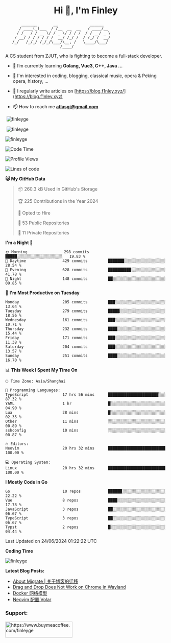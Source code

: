 <h1 align="center">Hi 👋, I'm Finley</h1>

```text
       _______       __              ______   
      / ____(_)___  / /__  __  __   / ____/__ 
     / /_  / / __ \/ / _ \/ / / /  / / __/ _ \
    / __/ / / / / / /  __/ /_/ /  / /_/ /  __/
   /_/   /_/_/ /_/_/\___/\__, /   \____/\___/
                        /____/                
```

<p align="left">

A CS student from ZJUT,
who is fighting to become a full-stack developer.

</p>

<p align="left">

- 🌱 I’m currently learning **Golang, Vue3, C++, Java ...**

- 🧠 I'm interested in coding, blogging, classical music, opera & Peking opera, history, ...

- 📝 I regularly write articles on [https://blog.f1nley.xyz/](https://blog.f1nley.xyz)

- 📫 How to reach me **atlasgj@gmail.com**

</p>

<p>&nbsp;<img align="center" src="https://github-readme-stats.vercel.app/api/top-langs/?username=finleyge&show_icons=true&locale=en&hide=javascript,html,tex" alt="finleyge" /></p>

<p>&nbsp;<img align="center" src="https://github-readme-stats.vercel.app/api?username=finleyge&show_icons=true&locale=en" alt="finleyge" /></p>

<p><img align="center" src="https://github-readme-streak-stats.herokuapp.com/?user=finleyge&" alt="finleyge" /></p>

<!--START_SECTION:waka-->
![Code Time](http://img.shields.io/badge/Code%20Time-1%2C594%20hrs%2031%20mins-blue)

![Profile Views](http://img.shields.io/badge/Profile%20Views-0-blue)

![Lines of code](https://img.shields.io/badge/From%20Hello%20World%20I%27ve%20Written-1.1%20million%20lines%20of%20code-blue)

**🐱 My GitHub Data** 

> 📦 260.3 kB Used in GitHub's Storage 
 > 
> 🏆 225 Contributions in the Year 2024
 > 
> 💼 Opted to Hire
 > 
> 📜 53 Public Repositories 
 > 
> 🔑 11 Private Repositories 
 > 
**I'm a Night 🦉** 

```text
🌞 Morning                298 commits         █████░░░░░░░░░░░░░░░░░░░░   19.83 % 
🌆 Daytime                429 commits         ███████░░░░░░░░░░░░░░░░░░   28.54 % 
🌃 Evening                628 commits         ██████████░░░░░░░░░░░░░░░   41.78 % 
🌙 Night                  148 commits         ██░░░░░░░░░░░░░░░░░░░░░░░   09.85 % 
```
📅 **I'm Most Productive on Tuesday** 

```text
Monday                   205 commits         ███░░░░░░░░░░░░░░░░░░░░░░   13.64 % 
Tuesday                  279 commits         █████░░░░░░░░░░░░░░░░░░░░   18.56 % 
Wednesday                161 commits         ███░░░░░░░░░░░░░░░░░░░░░░   10.71 % 
Thursday                 232 commits         ████░░░░░░░░░░░░░░░░░░░░░   15.44 % 
Friday                   171 commits         ███░░░░░░░░░░░░░░░░░░░░░░   11.38 % 
Saturday                 204 commits         ███░░░░░░░░░░░░░░░░░░░░░░   13.57 % 
Sunday                   251 commits         ████░░░░░░░░░░░░░░░░░░░░░   16.70 % 
```


📊 **This Week I Spent My Time On** 

```text
🕑︎ Time Zone: Asia/Shanghai

💬 Programming Languages: 
TypeScript               17 hrs 56 mins      ██████████████████████░░░   87.32 % 
YAML                     1 hr                █░░░░░░░░░░░░░░░░░░░░░░░░   04.90 % 
Lua                      28 mins             █░░░░░░░░░░░░░░░░░░░░░░░░   02.35 % 
Other                    11 mins             ░░░░░░░░░░░░░░░░░░░░░░░░░   00.89 % 
sshconfig                10 mins             ░░░░░░░░░░░░░░░░░░░░░░░░░   00.87 % 

🔥 Editors: 
Neovim                   20 hrs 32 mins      █████████████████████████   100.00 % 

💻 Operating System: 
Linux                    20 hrs 32 mins      █████████████████████████   100.00 % 
```

**I Mostly Code in Go** 

```text
Go                       10 repos            ██████░░░░░░░░░░░░░░░░░░░   22.22 % 
Vue                      8 repos             ████░░░░░░░░░░░░░░░░░░░░░   17.78 % 
JavaScript               3 repos             ██░░░░░░░░░░░░░░░░░░░░░░░   06.67 % 
TypeScript               3 repos             ██░░░░░░░░░░░░░░░░░░░░░░░   06.67 % 
Typst                    2 repos             █░░░░░░░░░░░░░░░░░░░░░░░░   04.44 % 
```




 Last Updated on 24/06/2024 01:22:22 UTC
<!--END_SECTION:waka-->
**Coding Time**
<p>
       <img align="center" src="https://wakatime.com/share/@1f267603-cf28-47c9-a32c-2753500710e7/96d852e9-5832-42ff-acaa-a48a5371ba9d.svg" alt="finleyge" />
</p>

</p>


**Latest Blog Posts:**

<!-- BLOG-POST-LIST:START -->
- [About Migrate | 关于博客的迁移](https://blog.f1nley.xyz/post/about-migrate/)
- [Drag and Drop Does Not Work on Chrome in Wayland](https://blog.f1nley.xyz/post/web/drag-and-drop-doesnt-work-on-chrome-in-wayland/)
- [Docker 网络模型](https://blog.f1nley.xyz/post/docker/docker-network/)
- [Neovim 配置 Volar](https://blog.f1nley.xyz/post/vim/volar-config-in-2024/)
<!-- BLOG-POST-LIST:END -->

<h3 align="left">Support:</h3>

<p align="left">

<a href="https://www.buymeacoffee.com/finleyge"> <img align="left" src="https://cdn.buymeacoffee.com/buttons/v2/default-yellow.png" height="50" width="210" alt="https://www.buymeacoffee.com/finleyge" />

</a>
</p>
